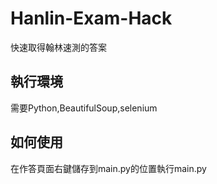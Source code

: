 # Hanlin-Exam-Hack
快速取得翰林速測的答案
## 執行環境
需要Python,BeautifulSoup,selenium
## 如何使用
在作答頁面右鍵儲存到main.py的位置執行main.py
